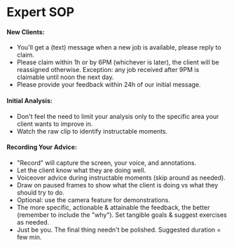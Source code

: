 # Expert SOP

#### New Clients:
* You'll get a (text) message when a new job is available, please reply to claim.
* Please claim within 1h or by 6PM (whichever is later), the client will be reassigned otherwise. Exception: any job received after 9PM is claimable until noon the next day.
* Please provide your feedback within 24h of our initial message.

#### Initial Analysis:
* Don't feel the need to limit your analysis only to the specific area your client wants to improve in.
* Watch the raw clip to identify instructable moments.

#### Recording Your Advice:
* "Record" will capture the screen, your voice, and annotations.
* Let the client know what they are doing well.
* Voiceover advice during instructable moments (skip around as needed).
* Draw on paused frames to show what the client is doing vs what they should try to do.
* Optional: use the camera feature for demonstrations.
* The more specific, actionable & attainable the feedback, the better (remember to include the "why"). Set tangible goals & suggest exercises as needed.
* Just be you. The final thing needn't be polished. Suggested duration = few min.
